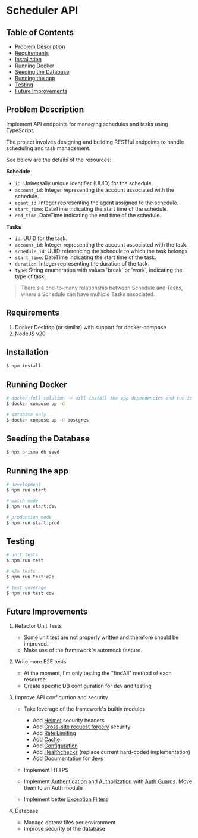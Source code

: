 # Scheduler API

## Table of Contents

- [Problem Description](#problem-description)
- [Requirements](#requirements)
- [Installation](#installation)
- [Running Docker](#running-docker)
- [Seeding the Database](#seeding-the-database)
- [Running the app](#running-the-app)
- [Testing](#testing)
- [Future Improvements](#future-improvements)

## Problem Description

Implement API endpoints for managing schedules and tasks using TypeScript.

The project involves designing and building RESTful endpoints to handle scheduling and task management.

See below are the details of the resources:

**Schedule**

- `id`: Universally unique identiﬁer (UUID) for the schedule.
- `account_id`: Integer representing the account associated with the schedule.
- `agent_id`: Integer representing the agent assigned to the schedule.
- `start_time`: DateTime indicating the start time of the schedule.
- `end_time`: DateTime indicating the end time of the schedule.

**Tasks**

- `id`: UUID for the task.
- `account_id`: Integer representing the account associated with the task.
- `schedule_id`: UUID referencing the schedule to which the task belongs.
- `start_time`: DateTime indicating the start time of the task.
- `duration`: Integer representing the duration of the task.
- `type`: String enumeration with values 'break' or 'work', indicating the type of task.

> There's a one-to-many relationship between Schedule and Tasks, where a Schedule can have multiple Tasks associated.

## Requirements

1. Docker Desktop (or similar) with support for docker-compose
2. NodeJS v20

## Installation

```bash
$ npm install
```

## Running Docker

```bash
# docker full solution -> will install the app dependencies and run it in watch mode
$ docker compose up -d

# database only
$ docker compose up -d postgres
```

## Seeding the Database

```bash
$ npx prisma db seed
```

## Running the app

```bash
# development
$ npm run start

# watch mode
$ npm run start:dev

# production mode
$ npm run start:prod
```

## Testing

```bash
# unit tests
$ npm run test

# e2e tests
$ npm run test:e2e

# test coverage
$ npm run test:cov
```

## Future Improvements

1. Refactor Unit Tests

   - Some unit test are not properly written and therefore should be improved.
   - Make use of the framework's automock feature.

2. Write more E2E tests

   - At the moment, I'm only testing the "findAll" method of each resource.
   - Create specific DB configuration for dev and testing

3. Improve API configurtion and security

   - Take leverage of the framework's builtin modules

     - Add [Helmet](https://docs.nestjs.com/security/helmet) security headers
     - Add [Cross-site request forgery](https://docs.nestjs.com/security/csrf) security
     - Add [Rate Limiting](https://docs.nestjs.com/security/rate-limiting)
     - Add [Cache](https://docs.nestjs.com/techniques/caching)
     - Add [Configuration](https://docs.nestjs.com/techniques/configuration)
     - Add [Healthchecks](https://docs.nestjs.com/recipes/terminus) (replace current hard-coded implementation)
     - Add [Documentation](https://docs.nestjs.com/recipes/documentation) for devs

   - Implement HTTPS
   - Implement [Authentication](https://docs.nestjs.com/security/authentication) and [Authorization](https://docs.nestjs.com/security/authorization) with [Auth Guards](https://docs.nestjs.com/guards#authorization-guard). Move them to an Auth module

   - Implement better [Exception Filters](https://docs.nestjs.com/exception-filters)

4. Database
   - Manage dotenv files per environment
   - Improve security of the database
